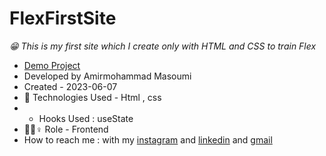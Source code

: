 # FlexFirstSite
*😁 This is my first site which I create only with HTML and CSS to train Flex*
- [Demo Project](https://github.com/masoomi1396/FlexFirstSite)
- Developed by Amirmohammad Masoumi
- Created - 2023-06-07
- 🤖 Technologies Used - Html , css 
- - Hooks Used : useState
- 🤖🤖♀️ Role - Frontend
- How to reach me : with my
[instagram](https://www.instagram.com/masoomi1402) and
[linkedin](https://www.linkedin.com/in/masoomi1402) and
[gmail](masoomi.amir1400@gmail.com)
